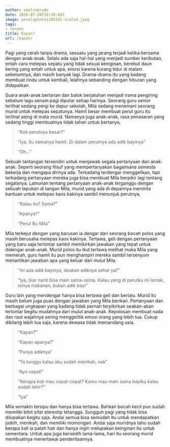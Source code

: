 ```yaml
---
author: smolcomrade
date: 2020-07-28T19:39:49Z
image: pexelsphoto1105191-scaled.jpeg
tags:
- cerpen
title: Kapan?
url: /kapan/
---
```


Pagi yang cerah tanpa drama, sesuatu yang jarang terjadi ketika bersama dengan anak-anak. Selalu ada saja hal-hal yang menjadi sumber keributan, entah cara melepas sepatu yang tidak sesuai keinginan, berebut daun kering yang entah untuk apa, emosi karena kurang tidur di malam sebelumnya, dan masih banyak lagi. Drama-drama itu yang kadang membuat rindu untuk kembali, lelahnya sebanding dengan hiburan yang didapatkan.

Suara anak-anak berlarian dan balok berjatuhan menjadi irama pengiring sebelum lagu senam pagi diputar setiap harinya. Seorang guru senior terlihat sedang pergi ke dapur sekolah, Mila sedang menemani seorang murid untuk melepas sepatunya. Hamil besar membuat perut guru itu terlihat asing di mata murid. Namanya juga anak-anak, rasa penasaran yang sedang tinggi membuatnya tidak tahan untuk bertanya,

> “Kok perutnya besar?”
> 
> “Iya, itu namanya hamil. Di dalam perutnya ada adik bayinya”
> 
> “Oh…”

Sebuah tantangan tersendiri untuk menjawab segala pertanyaan dari anak-anak. Seperti seorang filsuf yang mempertanyakan bagaimana semesta bekerja dan mengapa dirinya ada. Terkadang terdengar menggelikan, tapi terkadang pertanyaan mereka juga bisa membuat Mila berpikir lagi tentang segalanya. Lamunan tentang pertanyaan anak-anak terganggu dengan sebuah tepukan di tangan Mila, murid yang ada di depannya meminta bantuan untuk melepas kaos kakinya sambil menunjuk perutnya,

> “Kalau itu? Sama?”
> 
> “Apanya?”
> 
> “Perut Bu Mila”

Mila terkejut dengan yang barusan ia dengar dari seorang bocah polos yang masih berusaha melepas kaos kakinya. Tertawa, geli dengan pertanyaan yang baru saja terlontar sambil memikirkan jawaban yang tepat untuk didengar anak-anak. Murid polos itu ikut tertawa melihat muka Mila yang memerah, guru hamil itu pun menghampiri mereka sambil tersenyum menantikan jawaban apa yang keluar dari mulut Mila.

> “Ini ada adik bayinya, doakan adiknya sehat ya?”
> 
> “Iya, biar nanti bisa main sama-sama. Kalau yang di perutku ini lemak, isinya makanan, bukan adik bayi”

Guru lain yang mendengar hanya bisa tertawa geli dan berlalu. Murid itu masih belum juga puas dengan jawaban yang Mila berikan. Pertanyaan dan berbagai ungkapan yang kadang tidak pernah terpikirkan seakan-akan terlontar begitu mudahnya dari mulut anak-anak. Kepolosan membuat nada dan raut wajahnya sering menggelitik emosi orang yang lebih tua. Cukup dibilang lebih tua saja, karena dewasa tidak memandang usia.

> “Kapan?”
> 
> “Kapan apanya?”
> 
> “Punya adiknya”
> 
> “Ya tunggu kalau aku sudah menikah, nak”
> 
> “Ayo cepat!”
> 
> “Kenapa kok mau cepat-cepat? Kamu mau main sama bayiku kalau sudah lahir?”
> 
> “Iya”

Mila semakin tersipu dan hanya bisa tertawa. Bahkan bocah kecil pun sudah memiliki bibit sifat stereotip tetangga. Sungguh pagi yang tidak bisa dilupakan begitu saja. Andai semua bisa semudah itu untuk mendapatkan jodoh, menikah, dan memiliki momongan. Andai saja muridnya tahu sudah berapa kali ia patah hati dan hanya ingin melupakan keinginan itu untuk sementara. Untuk apa juga bersedih lama-lama, hari itu seorang murid membuatnya menertawai penderitaannya.